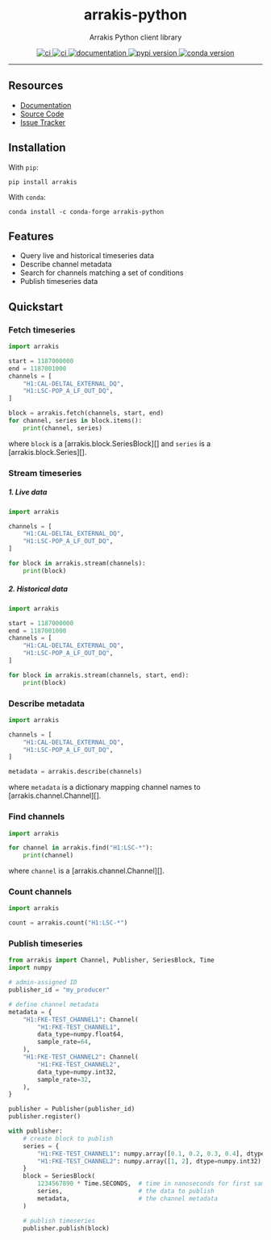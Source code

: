 <h1 align="center">arrakis-python</h1>

<p align="center">Arrakis Python client library</p>

<p align="center">
  <a href="https://git.ligo.org/ngdd/arrakis-python/-/pipelines/latest">
    <img alt="ci" src="https://git.ligo.org/ngdd/arrakis-python/badges/main/pipeline.svg" />
  </a>
  <a href="https://git.ligo.org/ngdd/arrakis-python/-/pipelines/latest">
    <img alt="ci" src="https://git.ligo.org/ngdd/arrakis-python/badges/main/coverage.svg" />
  </a>
  <a href="https://ngdd.docs.ligo.org/arrakis-python/">
    <img alt="documentation" src="https://img.shields.io/badge/docs-mkdocs%20material-blue.svg?style=flat" />
  </a>
  <a href="https://pypi.org/project/arrakis/">
    <img alt="pypi version" src="https://img.shields.io/pypi/v/arrakis.svg" />
  </a>
  <a href="https://anaconda.org/conda-forge/arrakis-python">
    <img alt="conda version" src="https://img.shields.io/conda/vn/conda-forge/arrakis-python.svg" />
  </a>
</p>

---

## Resources

* [Documentation](https://docs.ligo.org/ngdd/arrakis-python)
* [Source Code](https://git.ligo.org/ngdd/arrakis-python)
* [Issue Tracker](https://git.ligo.org/ngdd/arrakis-python/-/issues)

## Installation

With `pip`:

```
pip install arrakis
```

With `conda`:

```
conda install -c conda-forge arrakis-python
```

## Features

* Query live and historical timeseries data
* Describe channel metadata
* Search for channels matching a set of conditions
* Publish timeseries data

## Quickstart

### Fetch timeseries

``` python
import arrakis

start = 1187000000
end = 1187001000
channels = [
    "H1:CAL-DELTAL_EXTERNAL_DQ",
    "H1:LSC-POP_A_LF_OUT_DQ",
]

block = arrakis.fetch(channels, start, end)
for channel, series in block.items():
    print(channel, series)
```

where `block` is a [arrakis.block.SeriesBlock][] and `series` is a
[arrakis.block.Series][].

### Stream timeseries

##### 1. Live data

``` python
import arrakis

channels = [
    "H1:CAL-DELTAL_EXTERNAL_DQ",
    "H1:LSC-POP_A_LF_OUT_DQ",
]

for block in arrakis.stream(channels):
	print(block)
```

##### 2. Historical data

``` python
import arrakis

start = 1187000000
end = 1187001000
channels = [
    "H1:CAL-DELTAL_EXTERNAL_DQ",
    "H1:LSC-POP_A_LF_OUT_DQ",
]

for block in arrakis.stream(channels, start, end):
    print(block)
```

### Describe metadata

``` python
import arrakis

channels = [
    "H1:CAL-DELTAL_EXTERNAL_DQ",
    "H1:LSC-POP_A_LF_OUT_DQ",
]

metadata = arrakis.describe(channels)
```

where `metadata` is a dictionary mapping channel names to
[arrakis.channel.Channel][].

### Find channels

``` python
import arrakis

for channel in arrakis.find("H1:LSC-*"):
    print(channel)
```

where `channel` is a [arrakis.channel.Channel][].

### Count channels

``` python
import arrakis

count = arrakis.count("H1:LSC-*")
```

### Publish timeseries

``` python
from arrakis import Channel, Publisher, SeriesBlock, Time
import numpy

# admin-assigned ID
publisher_id = "my_producer"

# define channel metadata
metadata = {
    "H1:FKE-TEST_CHANNEL1": Channel(
        "H1:FKE-TEST_CHANNEL1",
        data_type=numpy.float64,
        sample_rate=64,
    ),
    "H1:FKE-TEST_CHANNEL2": Channel(
        "H1:FKE-TEST_CHANNEL2",
        data_type=numpy.int32,
        sample_rate=32,
    ),
}

publisher = Publisher(publisher_id)
publisher.register()

with publisher:
    # create block to publish
    series = {
        "H1:FKE-TEST_CHANNEL1": numpy.array([0.1, 0.2, 0.3, 0.4], dtype=numpy.float64),
        "H1:FKE-TEST_CHANNEL2": numpy.array([1, 2], dtype=numpy.int32),
    }
    block = SeriesBlock(
        1234567890 * Time.SECONDS,  # time in nanoseconds for first sample
        series,                     # the data to publish
        metadata,                   # the channel metadata
    )

    # publish timeseries
    publisher.publish(block)
```
